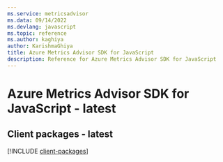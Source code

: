 ```yaml
---
ms.service: metricsadvisor
ms.data: 09/14/2022
ms.devlang: javascript
ms.topic: reference
ms.author: kaghiya
author: KarishmaGhiya
title: Azure Metrics Advisor SDK for JavaScript
description: Reference for Azure Metrics Advisor SDK for JavaScript
---
```

# Azure Metrics Advisor SDK for JavaScript - latest

## Client packages - latest
[!INCLUDE [client-packages](metrics-advisor-client-index.md)]